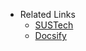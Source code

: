 <!-- _navbar.md -->



* Related Links
  * [SUSTech](https://www.sustech.edu.cn/)
  * [Docsify](https://docsify.js.org/#/)